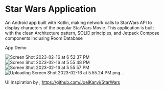 # Star Wars Application
 An Android app built with Kotlin, making network calls to StarWars API to display characters of the popular StarWars Movie. This application is built with the clean Architecture pattern, SOLID principles, and Jetpack Compose components inclusing Room Database
 
 App Demo

![Screen Shot 2023-02-16 at 6 52 37 PM](https://user-images.githubusercontent.com/50009207/219461442-35fa046e-e3dd-4438-b324-f7361f44cce8.png)
![Screen Shot 2023-02-16 at 5 55 48 PM](https://user-images.githubusercontent.com/50009207/219462180-dc974923-dc87-4c7f-a5b6-db5cfa4b13ae.png)
![Screen Shot 2023-02-16 at 5 55 57 PM](https://user-images.githubusercontent.com/50009207/219461830-594b22f7-9df3-49a2-a184-007094e42865.png)
![Uploading Screen Shot 2023-02-16 at 5.55.24 PM.png…]()


UI Inspiration by ;
https://github.com/JoelKanyi/StarWars
